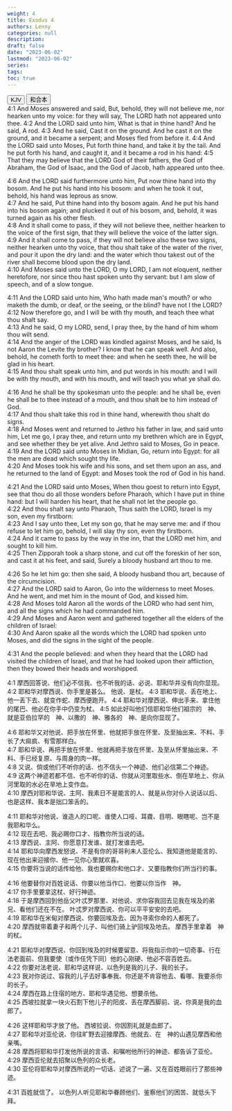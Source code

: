 ```yaml
---
weight: 4
title: Exodus 4
authors: Lenny
categories: null
description: 
draft: false
date: "2023-06-02"
lastmod: "2023-06-02"
series: 
tags: 
toc: true
---
```


<!--more-->

<!-- Tab links -->
<div class="tab">
  <button class="tablinks active" onclick="tablabel(event, 'english')">KJV</button>
  <button class="tablinks" onclick="tablabel(event, 'chinese')">和合本</button>
  
</div>

<!-- Tab content -->
<div id="english" class="tabcontent" style="display:block">
4:1 And Moses answered and said, But, behold, they will not believe me, nor hearken unto my voice: for they will say, The LORD hath not appeared unto thee.  
4:2 And the LORD said unto him, What is that in thine hand? And he said, A rod.  
4:3 And he said, Cast it on the ground. And he cast it on the ground, and it became a serpent; and Moses fled from before it.  
4:4 And the LORD said unto Moses, Put forth thine hand, and take it by the tail. And he put forth his hand, and caught it, and it became a rod in his hand:  
4:5 That they may believe that the LORD God of their fathers, the God of Abraham, the God of Isaac, and the God of Jacob, hath appeared unto thee.  

4:6 And the LORD said furthermore unto him, Put now thine hand into thy bosom. And he put his hand into his bosom: and when he took it out, behold, his hand was leprous as snow.  
4:7 And he said, Put thine hand into thy bosom again. And he put his hand into his bosom again; and plucked it out of his bosom, and, behold, it was turned again as his other flesh.  
4:8 And it shall come to pass, if they will not believe thee, neither hearken to the voice of the first sign, that they will believe the voice of the latter sign.  
4:9 And it shall come to pass, if they will not believe also these two signs, neither hearken unto thy voice, that thou shalt take of the water of the river, and pour it upon the dry land: and the water which thou takest out of the river shall become blood upon the dry land.  
4:10 And Moses said unto the LORD, O my LORD, I am not eloquent, neither heretofore, nor since thou hast spoken unto thy servant: but I am slow of speech, and of a slow tongue.  

4:11 And the LORD said unto him, Who hath made man's mouth? or who maketh the dumb, or deaf, or the seeing, or the blind? have not I the LORD?  
4:12 Now therefore go, and I will be with thy mouth, and teach thee what thou shalt say.  
4:13 And he said, O my LORD, send, I pray thee, by the hand of him whom thou wilt send.  
4:14 And the anger of the LORD was kindled against Moses, and he said, Is not Aaron the Levite thy brother? I know that he can speak well. And also, behold, he cometh forth to meet thee: and when he seeth thee, he will be glad in his heart.  
4:15 And thou shalt speak unto him, and put words in his mouth: and I will be with thy mouth, and with his mouth, and will teach you what ye shall do.  

4:16 And he shall be thy spokesman unto the people: and he shall be, even he shall be to thee instead of a mouth, and thou shalt be to him instead of God.  
4:17 And thou shalt take this rod in thine hand, wherewith thou shalt do signs.  
4:18 And Moses went and returned to Jethro his father in law, and said unto him, Let me go, I pray thee, and return unto my brethren which are in Egypt, and see whether they be yet alive. And Jethro said to Moses, Go in peace.  
4:19 And the LORD said unto Moses in Midian, Go, return into Egypt: for all the men are dead which sought thy life.  
4:20 And Moses took his wife and his sons, and set them upon an ass, and he returned to the land of Egypt: and Moses took the rod of God in his hand.  

4:21 And the LORD said unto Moses, When thou goest to return into Egypt, see that thou do all those wonders before Pharaoh, which I have put in thine hand: but I will harden his heart, that he shall not let the people go.  
4:22 And thou shalt say unto Pharaoh, Thus saith the LORD, Israel is my son, even my firstborn:  
4:23 And I say unto thee, Let my son go, that he may serve me: and if thou refuse to let him go, behold, I will slay thy son, even thy firstborn.  
4:24 And it came to pass by the way in the inn, that the LORD met him, and sought to kill him.  
4:25 Then Zipporah took a sharp stone, and cut off the foreskin of her son, and cast it at his feet, and said, Surely a bloody husband art thou to me.  

4:26 So he let him go: then she said, A bloody husband thou art, because of the circumcision.  
4:27 And the LORD said to Aaron, Go into the wilderness to meet Moses. And he went, and met him in the mount of God, and kissed him.  
4:28 And Moses told Aaron all the words of the LORD who had sent him, and all the signs which he had commanded him.  
4:29 And Moses and Aaron went and gathered together all the elders of the children of Israel:  
4:30 And Aaron spake all the words which the LORD had spoken unto Moses, and did the signs in the sight of the people.  

4:31 And the people believed: and when they heard that the LORD had visited the children of Israel, and that he had looked upon their affliction, then they bowed their heads and worshipped.  
</div>


<div id="chinese" class="tabcontent">
4:1 摩西回答说、他们必不信我、也不听我的话、必说、耶和华并没有向你显现。  
4:2 耶和华对摩西说、你手里是甚么。  他说、是杖。  
4:3 耶和华说、丢在地上、他一丢下去、就变作蛇、摩西便跑开。  
4:4 耶和华对摩西说、伸出手来、拿住他的尾巴、他必在你手中仍变为杖。  
4:5 如此好叫他们信耶和华他们祖宗的　神、就是亚伯拉罕的　神、以撒的　神、雅各的　神、是向你显现了。  

4:6 耶和华又对他说、把手放在怀里、他就把手放在怀里、及至抽出来、不料、手长了大痲疯、有雪那样白。  
4:7 耶和华说、再把手放在怀里、他就再把手放在怀里、及至从怀里抽出来、不料、手已经复原、与周身的肉一样。  
4:8 又说、倘或他们不听你的话、也不信头一个神迹、他们必信第二个神迹。  
4:9 这两个神迹若都不信、也不听你的话、你就从河里取些水、倒在旱地上、你从河里取的水必在旱地上变作血。  
4:10 摩西对耶和华说、主阿、我素日不是能言的人、就是从你对仆人说话以后、也是这样、我本是拙口笨舌的。  

4:11 耶和华对他说、谁造人的口呢、谁使人口哑、耳聋、目明、眼瞎呢、岂不是我耶和华么。  
4:12 现在去吧、我必赐你口才、指教你所当说的话。  
4:13 摩西说、主阿、你愿意打发谁、就打发谁去吧。  
4:14 耶和华向摩西发怒说、不是有你的哥哥利未人亚伦么、我知道他是能言的、现在他出来迎接你、他一见你心里就欢喜。  
4:15 你要将当说的话传给他、我也要赐你和他口才、又要指教你们所当行的事。  

4:16 他要替你对百姓说话、你要以他当作口、他要以你当作　神。  
4:17 你手里要拿这杖、好行神迹。  
4:18 于是摩西回到他岳父叶忒罗那里、对他说、求你容我回去见我在埃及的弟兄、看他们还在不在。  叶忒罗对摩西说、你可以平平安安的去吧。  
4:19 耶和华在米甸对摩西说、你要回埃及去、因为寻索你命的人都死了。  
4:20 摩西就带着妻子和两个儿子、叫他们骑上驴回埃及地去。  摩西手里拿着　神的杖。  

4:21 耶和华对摩西说、你回到埃及的时候要留意、将我指示你的一切奇事、行在法老面前、但我要使〔或作任凭下同〕他的心刚硬、他必不容百姓去。  
4:22 你要对法老说、耶和华这样说、以色列是我的儿子、我的长子。  
4:23 我对你说过、容我的儿子去好事奉我、你还是不肯容他去、看哪、我要杀你的长子。  
4:24 摩西在路上住宿的地方、耶和华遇见他、想要杀他。  
4:25 西坡拉就拿一块火石割下他儿子的阳皮、丢在摩西脚前、说、你真是我的血郎了。  

4:26 这样耶和华才放了他。  西坡拉说、你因割礼就是血郎了。  
4:27 耶和华对亚伦说、你往旷野去迎接摩西、他就去、在　神的山遇见摩西和他亲嘴。  
4:28 摩西将耶和华打发他所说的言语、和嘱咐他所行的神迹、都告诉了亚伦。  
4:29 摩西亚伦就去招聚以色列的众长老。  
4:30 亚伦将耶和华对摩西所说的一切话、述说了一遍、又在百姓眼前行了那些神迹。  

4:31 百姓就信了。  以色列人听见耶和华眷顾他们、鉴察他们的困苦、就低头下拜。  

</div>


